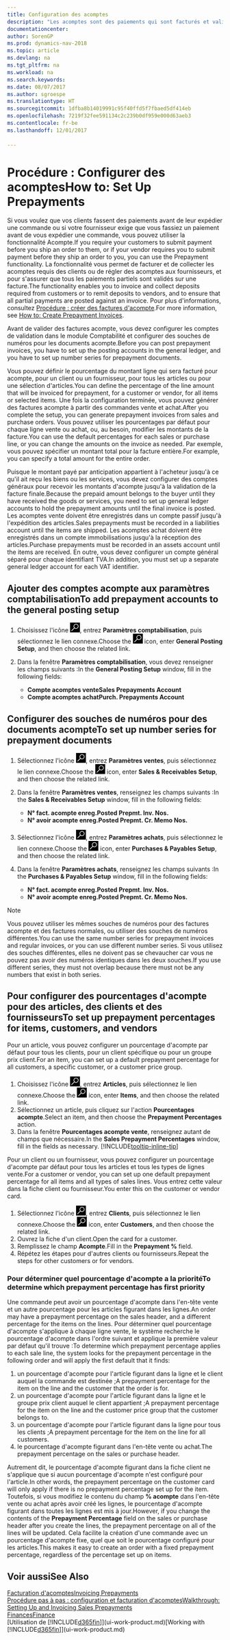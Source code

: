 ```yaml
---
title: Configuration des acomptes
description: "Les acomptes sont des paiements qui sont facturés et validés dans une commande acompte vente ou achat avant la facturation finale. Vous pouvez demander un acompte avant de fabriquer les produits commandés ou demander à ce que le paiement soit effectué avant d'envoyer les articles à un client. La fonctionnalité d'acomptes vous permet de facturer et de collecter les acomptes requis des clients ou de régler des acomptes aux fournisseurs. Vous pouvez ainsi vous assurer que tous les paiements sont validés sur une facture."
documentationcenter: 
author: SorenGP
ms.prod: dynamics-nav-2018
ms.topic: article
ms.devlang: na
ms.tgt_pltfrm: na
ms.workload: na
ms.search.keywords: 
ms.date: 08/07/2017
ms.author: sgroespe
ms.translationtype: HT
ms.sourcegitcommit: 1dfba8b14019991c95f40ffd5f7fbaed5df414eb
ms.openlocfilehash: 7219f32fee591134c2c239b0df959e000d63aeb3
ms.contentlocale: fr-be
ms.lasthandoff: 12/01/2017

---
```

# <a name="how-to-set-up-prepayments"></a><span data-ttu-id="10c6e-106">Procédure : Configurer des acomptes</span><span class="sxs-lookup"><span data-stu-id="10c6e-106">How to: Set Up Prepayments</span></span>
<span data-ttu-id="10c6e-107">Si vous voulez que vos clients fassent des paiements avant de leur expédier une commande ou si votre fournisseur exige que vous fassiez un paiement avant de vous expédier une commande, vous pouvez utiliser la fonctionnalité Acompte.</span><span class="sxs-lookup"><span data-stu-id="10c6e-107">If you require your customers to submit payment before you ship an order to them, or if your vendor requires you to submit payment before they ship an order to you, you can use the Prepayment functionality.</span></span> <span data-ttu-id="10c6e-108">La fonctionnalité vous permet de facturer et de collecter les acomptes requis des clients ou de régler des acomptes aux fournisseurs, et pour s'assurer que tous les paiements partiels sont validés sur une facture.</span><span class="sxs-lookup"><span data-stu-id="10c6e-108">The functionality enables you to invoice and collect deposits required from customers or to remit deposits to vendors, and to ensure that all partial payments are posted against an invoice.</span></span> <span data-ttu-id="10c6e-109">Pour plus d'informations, consultez [Procédure : créer des factures d'acompte](finance-how-to-create-prepayment-invoices.md).</span><span class="sxs-lookup"><span data-stu-id="10c6e-109">For more information, see [How to: Create Prepayment Invoices](finance-how-to-create-prepayment-invoices.md).</span></span>

<span data-ttu-id="10c6e-110">Avant de valider des factures acompte, vous devez configurer les comptes de validation dans le module Comptabilité et configurer des souches de numéros pour les documents acompte.</span><span class="sxs-lookup"><span data-stu-id="10c6e-110">Before you can post prepayment invoices, you have to set up the posting accounts in the general ledger, and you have to set up number series for prepayment documents.</span></span>  

<span data-ttu-id="10c6e-111">Vous pouvez définir le pourcentage du montant ligne qui sera facturé pour acompte, pour un client ou un fournisseur, pour tous les articles ou pour une sélection d'articles.</span><span class="sxs-lookup"><span data-stu-id="10c6e-111">You can define the percentage of the line amount that will be invoiced for prepayment, for a customer or vendor, for all items or selected items.</span></span> <span data-ttu-id="10c6e-112">Une fois la configuration terminée, vous pouvez générer des factures acompte à partir des commandes vente et achat.</span><span class="sxs-lookup"><span data-stu-id="10c6e-112">After you complete the setup, you can generate prepayment invoices from sales and purchase orders.</span></span> <span data-ttu-id="10c6e-113">Vous pouvez utiliser les pourcentages par défaut pour chaque ligne vente ou achat, ou, au besoin, modifier les montants de la facture.</span><span class="sxs-lookup"><span data-stu-id="10c6e-113">You can use the default percentages for each sales or purchase line, or you can change the amounts on the invoice as needed.</span></span> <span data-ttu-id="10c6e-114">Par exemple, vous pouvez spécifier un montant total pour la facture entière.</span><span class="sxs-lookup"><span data-stu-id="10c6e-114">For example, you can specify a total amount for the entire order.</span></span>  

<span data-ttu-id="10c6e-115">Puisque le montant payé par anticipation appartient à l'acheteur jusqu'à ce qu'il ait reçu les biens ou les services, vous devez configurer des comptes généraux pour recevoir les montants d'acompte jusqu'à la validation de la facture finale.</span><span class="sxs-lookup"><span data-stu-id="10c6e-115">Because the prepaid amount belongs to the buyer until they have received the goods or services, you need to set up general ledger accounts to hold the prepayment amounts until the final invoice is posted.</span></span> <span data-ttu-id="10c6e-116">Les acomptes vente doivent être enregistrés dans un compte passif jusqu'à l'expédition des articles.</span><span class="sxs-lookup"><span data-stu-id="10c6e-116">Sales prepayments must be recorded in a liabilities account until the items are shipped.</span></span> <span data-ttu-id="10c6e-117">Les acomptes achat doivent être enregistrés dans un compte immobilisations jusqu'à la réception des articles.</span><span class="sxs-lookup"><span data-stu-id="10c6e-117">Purchase prepayments must be recorded in an assets account until the items are received.</span></span> <span data-ttu-id="10c6e-118">En outre, vous devez configurer un compte général séparé pour chaque identifiant TVA.</span><span class="sxs-lookup"><span data-stu-id="10c6e-118">In addition, you must set up a separate general ledger account for each VAT identifier.</span></span>

## <a name="to-add-prepayment-accounts-to-the-general-posting-setup"></a><span data-ttu-id="10c6e-119">Ajouter des comptes acompte aux paramètres comptabilisation</span><span class="sxs-lookup"><span data-stu-id="10c6e-119">To add prepayment accounts to the general posting setup</span></span>  

1. <span data-ttu-id="10c6e-120">Choisissez l'icône ![Page ou état pour la recherche](media/ui-search/search_small.png "icône Page ou état pour la recherche"), entrez **Paramètres comptabilisation**, puis sélectionnez le lien connexe.</span><span class="sxs-lookup"><span data-stu-id="10c6e-120">Choose the ![Search for Page or Report](media/ui-search/search_small.png "Search for Page or Report icon") icon, enter **General Posting Setup**, and then choose the related link.</span></span>
2. <span data-ttu-id="10c6e-121">Dans la fenêtre **Paramètres comptabilisation**, vous devez renseigner les champs suivants :</span><span class="sxs-lookup"><span data-stu-id="10c6e-121">In the **General Posting Setup** window, fill in the following fields:</span></span>  

    - <span data-ttu-id="10c6e-122">**Compte acomptes vente**</span><span class="sxs-lookup"><span data-stu-id="10c6e-122">**Sales Prepayments Account**</span></span>  
    - <span data-ttu-id="10c6e-123">**Compte acomptes achat**</span><span class="sxs-lookup"><span data-stu-id="10c6e-123">**Purch. Prepayments Account**</span></span>  

## <a name="to-set-up-number-series-for-prepayment-documents"></a><span data-ttu-id="10c6e-124">Configurer des souches de numéros pour des documents acompte</span><span class="sxs-lookup"><span data-stu-id="10c6e-124">To set up number series for prepayment documents</span></span>  

1. <span data-ttu-id="10c6e-125">Sélectionnez l'icône ![Page ou état pour la recherche](media/ui-search/search_small.png "icône"), entrez **Paramètres ventes**, puis sélectionnez le lien connexe.</span><span class="sxs-lookup"><span data-stu-id="10c6e-125">Choose the ![Search for Page or Report](media/ui-search/search_small.png "Search for Page or Report icon") icon, enter **Sales & Receivables Setup**, and then choose the related link.</span></span>
2. <span data-ttu-id="10c6e-126">Dans la fenêtre **Paramètres ventes**, renseignez les champs suivants :</span><span class="sxs-lookup"><span data-stu-id="10c6e-126">In the **Sales & Receivables Setup** window, fill in the following fields:</span></span>  

   - <span data-ttu-id="10c6e-127">**N° fact. acompte enreg.**</span><span class="sxs-lookup"><span data-stu-id="10c6e-127">**Posted Prepmt. Inv. Nos.**</span></span>
   - <span data-ttu-id="10c6e-128">**N° avoir acompte enreg.**</span><span class="sxs-lookup"><span data-stu-id="10c6e-128">**Posted Prepmt. Cr. Memo Nos.**</span></span>

1. <span data-ttu-id="10c6e-129">Sélectionnez l'icône ![Page ou état pour la recherche](media/ui-search/search_small.png "icône Page ou état pour la recherche"), entrez **Paramètres achats**, puis sélectionnez le lien connexe.</span><span class="sxs-lookup"><span data-stu-id="10c6e-129">Choose the ![Search for Page or Report](media/ui-search/search_small.png "Search for Page or Report icon") icon, enter **Purchases & Payables Setup**, and then choose the related link.</span></span>
2. <span data-ttu-id="10c6e-130">Dans la fenêtre **Paramètres achats**, renseignez les champs suivants :</span><span class="sxs-lookup"><span data-stu-id="10c6e-130">In the **Purchases & Payables Setup** window, fill in the following fields:</span></span>

    - <span data-ttu-id="10c6e-131">**N° fact. acompte enreg.**</span><span class="sxs-lookup"><span data-stu-id="10c6e-131">**Posted Prepmt. Inv. Nos.**</span></span>
    - <span data-ttu-id="10c6e-132">**N° avoir acompte enreg.**</span><span class="sxs-lookup"><span data-stu-id="10c6e-132">**Posted Prepmt. Cr. Memo Nos.**</span></span>

> [!NOTE]  
>  <span data-ttu-id="10c6e-133">Vous pouvez utiliser les mêmes souches de numéros pour des factures acompte et des factures normales, ou utiliser des souches de numéros différentes.</span><span class="sxs-lookup"><span data-stu-id="10c6e-133">You can use the same number series for prepayment invoices and regular invoices, or you can use different number series.</span></span> <span data-ttu-id="10c6e-134">Si vous utilisez des souches différentes, elles ne doivent pas se chevaucher car vous ne pouvez pas avoir des numéros identiques dans les deux souches.</span><span class="sxs-lookup"><span data-stu-id="10c6e-134">If you use different series, they must not overlap because there must not be any numbers that exist in both series.</span></span>  

## <a name="to-set-up-prepayment-percentages-for-items-customers-and-vendors"></a><span data-ttu-id="10c6e-135">Pour configurer des pourcentages d'acompte pour des articles, des clients et des fournisseurs</span><span class="sxs-lookup"><span data-stu-id="10c6e-135">To set up prepayment percentages for items, customers, and vendors</span></span>  
<span data-ttu-id="10c6e-136">Pour un article, vous pouvez configurer un pourcentage d'acompte par défaut pour tous les clients, pour un client spécifique ou pour un groupe prix client.</span><span class="sxs-lookup"><span data-stu-id="10c6e-136">For an item, you can set up a default prepayment percentage for all customers, a specific customer, or a customer price group.</span></span>  

1. <span data-ttu-id="10c6e-137">Choisissez l'icône ![Page ou état pour la recherche](media/ui-search/search_small.png "icône Page ou état pour la recherche"), entrez **Articles**, puis sélectionnez le lien connexe.</span><span class="sxs-lookup"><span data-stu-id="10c6e-137">Choose the ![Search for Page or Report](media/ui-search/search_small.png "Search for Page or Report icon") icon, enter **Items**, and then choose the related link.</span></span>
2. <span data-ttu-id="10c6e-138">Sélectionnez un article, puis cliquez sur l'action **Pourcentages acompte**.</span><span class="sxs-lookup"><span data-stu-id="10c6e-138">Select an item, and then choose the **Prepayment Percentages** action.</span></span>  
3. <span data-ttu-id="10c6e-139">Dans la fenêtre **Pourcentages acompte vente**, renseignez autant de champs que nécessaire.</span><span class="sxs-lookup"><span data-stu-id="10c6e-139">In the **Sales Prepayment Percentages** window, fill in the fields as necessary.</span></span> [!INCLUDE[tooltip-inline-tip](includes/tooltip-inline-tip_md.md)]

<span data-ttu-id="10c6e-140">Pour un client ou un fournisseur, vous pouvez configurer un pourcentage d'acompte par défaut pour tous les articles et tous les types de lignes vente.</span><span class="sxs-lookup"><span data-stu-id="10c6e-140">For a customer or vendor, you can set up one default prepayment percentage for all items and all types of sales lines.</span></span> <span data-ttu-id="10c6e-141">Vous entrez cette valeur dans la fiche client ou fournisseur.</span><span class="sxs-lookup"><span data-stu-id="10c6e-141">You enter this on the customer or vendor card.</span></span>

1. <span data-ttu-id="10c6e-142">Sélectionnez l'icône ![Page ou état pour la recherche](media/ui-search/search_small.png "Page ou état pour la recherche"), entrez **Clients**, puis sélectionnez le lien connexe.</span><span class="sxs-lookup"><span data-stu-id="10c6e-142">Choose the ![Search for Page or Report](media/ui-search/search_small.png "Search for Page or Report icon") icon, enter **Customers**, and then choose the related link.</span></span>
2. <span data-ttu-id="10c6e-143">Ouvrez la fiche d'un client.</span><span class="sxs-lookup"><span data-stu-id="10c6e-143">Open the card for a customer.</span></span>
3. <span data-ttu-id="10c6e-144">Remplissez le champ **Acompte**.</span><span class="sxs-lookup"><span data-stu-id="10c6e-144">Fill in the **Prepayment %** field.</span></span>
4. <span data-ttu-id="10c6e-145">Répétez les étapes pour d'autres clients ou fournisseurs.</span><span class="sxs-lookup"><span data-stu-id="10c6e-145">Repeat the steps for other customers or for vendors.</span></span>  

### <a name="to-determine-which-prepayment-percentage-has-first-priority"></a><span data-ttu-id="10c6e-146">Pour déterminer quel pourcentage d'acompte a la priorité</span><span class="sxs-lookup"><span data-stu-id="10c6e-146">To determine which prepayment percentage has first priority</span></span>  
<span data-ttu-id="10c6e-147">Une commande peut avoir un pourcentage d'acompte dans l'en-tête vente et un autre pourcentage pour les articles figurant dans les lignes.</span><span class="sxs-lookup"><span data-stu-id="10c6e-147">An order may have a prepayment percentage on the sales header, and a different percentage for the items on the lines.</span></span> <span data-ttu-id="10c6e-148">Pour déterminer quel pourcentage d'acompte s'applique à chaque ligne vente, le système recherche le pourcentage d'acompte dans l'ordre suivant et applique la première valeur par défaut qu'il trouve :</span><span class="sxs-lookup"><span data-stu-id="10c6e-148">To determine which prepayment percentage applies to each sale line, the system looks for the prepayment percentage in the following order and will apply the first default that it finds:</span></span>  
1. <span data-ttu-id="10c6e-149">un pourcentage d'acompte pour l'article figurant dans la ligne et le client auquel la commande est destinée ;</span><span class="sxs-lookup"><span data-stu-id="10c6e-149">A prepayment percentage for the item on the line and the customer that the order is for.</span></span>  
2. <span data-ttu-id="10c6e-150">un pourcentage d'acompte pour l'article figurant dans la ligne et le groupe prix client auquel le client appartient ;</span><span class="sxs-lookup"><span data-stu-id="10c6e-150">A prepayment percentage for the item on the line and the customer price group that the customer belongs to.</span></span>  
3. <span data-ttu-id="10c6e-151">un pourcentage d'acompte pour l'article figurant dans la ligne pour tous les clients ;</span><span class="sxs-lookup"><span data-stu-id="10c6e-151">A prepayment percentage for the item on the line for all customers.</span></span>  
4. <span data-ttu-id="10c6e-152">le pourcentage d'acompte figurant dans l'en-tête vente ou achat.</span><span class="sxs-lookup"><span data-stu-id="10c6e-152">The prepayment percentage on the sales or purchase header.</span></span>  

<span data-ttu-id="10c6e-153">Autrement dit, le pourcentage d'acompte figurant dans la fiche client ne s'applique que si aucun pourcentage d'acompte n'est configuré pour l'article.</span><span class="sxs-lookup"><span data-stu-id="10c6e-153">In other words, the prepayment percentage on the customer card will only apply if there is no prepayment percentage set up for the item.</span></span> <span data-ttu-id="10c6e-154">Toutefois, si vous modifiez le contenu du champ **% acompte** dans l'en\-tête vente ou achat après avoir créé les lignes, le pourcentage d'acompte figurant dans toutes les lignes est mis à jour.</span><span class="sxs-lookup"><span data-stu-id="10c6e-154">However, if you change the contents of the **Prepayment Percentage** field on the sales or purchase header after you create the lines, the prepayment percentage on all of the lines will be updated.</span></span> <span data-ttu-id="10c6e-155">Cela facilite la création d'une commande avec un pourcentage d'acompte fixe, quel que soit le pourcentage configuré pour les articles.</span><span class="sxs-lookup"><span data-stu-id="10c6e-155">This makes it easy to create an order with a fixed prepayment percentage, regardless of the percentage set up on items.</span></span>

## <a name="see-also"></a><span data-ttu-id="10c6e-156">Voir aussi</span><span class="sxs-lookup"><span data-stu-id="10c6e-156">See Also</span></span>  
[<span data-ttu-id="10c6e-157">Facturation d'acomptes</span><span class="sxs-lookup"><span data-stu-id="10c6e-157">Invoicing Prepayments</span></span>](finance-invoice-prepayments.md)  
[<span data-ttu-id="10c6e-158">Procédure pas à pas : configuration et facturation d'acomptes</span><span class="sxs-lookup"><span data-stu-id="10c6e-158">Walkthrough: Setting Up and Invoicing Sales Prepayments</span></span>](walkthrough-setting-up-and-invoicing-sales-prepayments.md)  
[<span data-ttu-id="10c6e-159">Finances</span><span class="sxs-lookup"><span data-stu-id="10c6e-159">Finance</span></span>](finance.md)  
<span data-ttu-id="10c6e-160">[Utilisation de [!INCLUDE[d365fin](includes/d365fin_md.md)]](ui-work-product.md)</span><span class="sxs-lookup"><span data-stu-id="10c6e-160">[Working with [!INCLUDE[d365fin](includes/d365fin_md.md)]](ui-work-product.md)</span></span>


